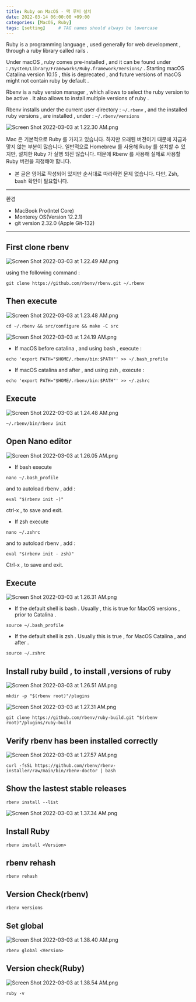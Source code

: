 ```yaml
---
title: Ruby on MacOS - 맥 루비 설치 
date: 2022-03-14 06:00:00 +09:00
categories: [MacOS, Ruby]
tags: [setting]     # TAG names should always be lowercase
---
```


Ruby is a programming language , used generally for web development , through a ruby library called rails .

Under macOS , ruby comes pre-installed , and it can be found under : `/System/Library/Frameworks/Ruby.framework/Versions/` . Starting macOS Catalina version 10.15 , this is deprecated , and future versions of macOS might not contain ruby by default .

Rbenv is a ruby version manager , which allows to select the ruby version to be active . It also allows to install multiple versions of ruby .

Rbenv installs under the current user directory : `~/.rbenv` , and the installed ruby versions , are installed , under : `~/.rbenv/versions`

![Screen Shot 2022-03-03 at 1.22.30 AM.png](/Post_img/MacOS/Ruby/1.png)

Mac 은 기본적으로 Ruby 를 가지고 있습니다. 하지만 오래된 버전이기 때문에 지금과 맞지 않는 부분이 많습니다. 일반적으로 Homebrew 를 사용해 Ruby 를 설치할 수 있지만, 설치한 Ruby 가 실행 되진 않습니다. 때문에 Rbenv 를 사용해 실제로 사용할 Ruby 버전을 지정해야 합니다.

- 본 글은 영어로 작성되어 있지만 순서대로 따라하면 문제 없습니다. 다만, Zsh, bash 확인이 필요합니다.

---

환경

- MacBook Pro(Intel Core)
- Monterey OS(Version 12.2.1)
- git version 2.32.0 (Apple Git-132)

---

## First clone rbenv

![Screen Shot 2022-03-03 at 1.22.49 AM.png](/Post_img/MacOS/Ruby/2.png)

using the following command :

```
git clone https://github.com/rbenv/rbenv.git ~/.rbenv
```

## Then execute

![Screen Shot 2022-03-03 at 1.23.48 AM.png](/Post_img/MacOS/Ruby/3.png)

```
cd ~/.rbenv && src/configure && make -C src
```

![Screen Shot 2022-03-03 at 1.24.19 AM.png](/Post_img/MacOS/Ruby/4.png)

- If macOS before catalina , and using bash , execute :

```
echo 'export PATH="$HOME/.rbenv/bin:$PATH"' >> ~/.bash_profile
```

- If macOS catalina and after , and using zsh , execute :

```
echo 'export PATH="$HOME/.rbenv/bin:$PATH"' >> ~/.zshrc
```

## Execute

![Screen Shot 2022-03-03 at 1.24.48 AM.png](/Post_img/MacOS/Ruby/5.png)

```
~/.rbenv/bin/rbenv init
```

## Open Nano **editor**

![Screen Shot 2022-03-03 at 1.26.05 AM.png](/Post_img/MacOS/Ruby/6.png)

- If bash execute

```
nano ~/.bash_profile
```

and to autoload rbenv , add :

```
eval "$(rbenv init -)"
```

ctrl-x , to save and exit.

- If zsh execute

```
nano ~/.zshrc
```

and to autoload rbenv , add :

```
eval "$(rbenv init - zsh)"
```

Ctrl-x , to save and exit.

## Execute

![Screen Shot 2022-03-03 at 1.26.31 AM.png](/Post_img/MacOS/Ruby/7.png)

- If the default shell is bash . Usually , this is true for MacOS versions , prior to Catalina .

```
source ~/.bash_profile
```

- If the default shell is zsh . Usually this is true , for MacOS Catalina , and after .

```
source ~/.zshrc
```

## Install ruby build , to install ,versions of ruby

![Screen Shot 2022-03-03 at 1.26.51 AM.png](/Post_img/MacOS/Ruby/8.png)

```
mkdir -p "$(rbenv root)"/plugins
```

![Screen Shot 2022-03-03 at 1.27.31 AM.png](/Post_img/MacOS/Ruby/9.png)

```
git clone https://github.com/rbenv/ruby-build.git "$(rbenv root)"/plugins/ruby-build
```

## Verify rbenv has been installed correctly

![Screen Shot 2022-03-03 at 1.27.57 AM.png](/Post_img/MacOS/Ruby/10.png)

```
curl -fsSL https://github.com/rbenv/rbenv-installer/raw/main/bin/rbenv-doctor | bash
```

## Show the lastest stable releases

```
rbenv install --list
```

![Screen Shot 2022-03-03 at 1.37.34 AM.png](/Post_img/MacOS/Ruby/11.png)

## Install Ruby

```
rbenv install <Version>
```

## rbenv rehash

```
rbenv rehash
```

## Version Check(rbenv)

```
rbenv versions
```

## Set global

![Screen Shot 2022-03-03 at 1.38.40 AM.png](/Post_img/MacOS/Ruby/12.png)

```
rbenv global <Version>
```

## Version check(Ruby)

![Screen Shot 2022-03-03 at 1.38.54 AM.png](/Post_img/MacOS/Ruby/13.png)

```
ruby -v
```